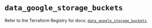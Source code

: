 # `data_google_storage_buckets`

Refer to the Terraform Registry for docs: [`data_google_storage_buckets`](https://registry.terraform.io/providers/hashicorp/google/5.39.1/docs/data-sources/storage_buckets).
